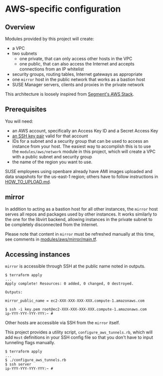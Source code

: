  # AWS-specific configuration

## Overview

Modules provided by this project will create:
 - a VPC
 - two subnets
   - one private, that can only access other hosts in the VPC
   - one public, that can also access the Internet and accepts connections from an IP whitelist
 - security groups, routing tables, Internet gateways as appropriate
 - one `mirror` host in the public network that works as a bastion host
 - SUSE Manager servers, clients and proxies in the private network

This architecture is loosely inspired from [Segment's AWS Stack](https://segment.com/blog/the-segment-aws-stack/).

## Prerequisites

You will need:
 - an AWS account, specifically an Access Key ID and a Secret Access Key
 - [an SSH key pair](http://docs.aws.amazon.com/AWSEC2/latest/UserGuide/ec2-key-pairs.html#having-ec2-create-your-key-pair) valid for that account
 - IDs for a subnet and a security group that can be used to access an instance from your host. The easiest way to accomplish this is to use the `modules/aws/network` module in this project, which will create a VPC with a public subnet and security group
 - the name of the region you want to use.

SUSE employees using openbare already have AMI images uploaded and data snapshots for the us-east-1 region; others have to follow instructions in [HOW_TO_UPLOAD.md](modules/aws/images/HOW_TO_UPLOAD.md).

## mirror

In addition to acting as a bastion host for all other instances, the `mirror` host serves all repos and packages used by other instances. It works similarly to the one for the libvirt backend, allowing instances in the private subnet to be completely disconnected from the Internet.

Please note that content in `mirror` must be refreshed manually at this time, see comments in [modules/aws/mirror/main.tf](modules/aws/mirror/main.tf).

## Accessing instances

`mirror` is accessible through SSH at the public name noted in outputs.

```
$ terraform apply
...
Apply complete! Resources: 0 added, 0 changed, 0 destroyed.

Outputs:

mirror_public_name = ec2-XXX-XXX-XXX-XXX.compute-1.amazonaws.com

$ ssh -i key.pem root@ec2-XXX-XXX-XXX-XXX.compute-1.amazonaws.com
ip-YYY-YYY-YYY-YYY:~ #
```

Other hosts are accessible via SSH from the `mirror` itself.

This project provides a utility script, `configure_aws_tunnels.rb`, which will add `Host` definitions in your SSH config file so that you don't have to input tunneling flags manually.

```
$ terraform apply
...
$ ./configure_aws_tunnels.rb
$ ssh server
ip-YYY-YYY-YYY-YYY:~ #
```
